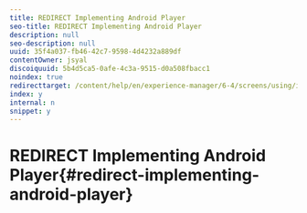 ```yaml
---
title: REDIRECT Implementing Android Player
seo-title: REDIRECT Implementing Android Player
description: null
seo-description: null
uuid: 35f4a037-fb46-42c7-9598-4d4232a889df
contentOwner: jsyal
discoiquuid: 5b4d5ca5-0afe-4c3a-9515-d0a508fbacc1
noindex: true
redirecttarget: /content/help/en/experience-manager/6-4/screens/using/implementing-android-player
index: y
internal: n
snippet: y
---
```


# REDIRECT Implementing Android Player{#redirect-implementing-android-player}


